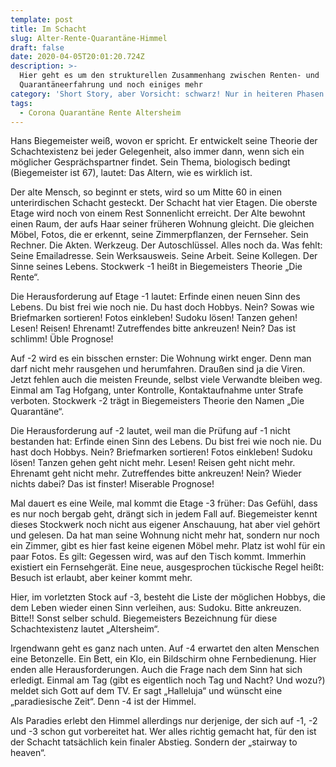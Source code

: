 ```yaml
---
template: post
title: Im Schacht
slug: Alter-Rente-Quarantäne-Himmel
draft: false
date: 2020-04-05T20:01:20.724Z
description: >-
  Hier geht es um den strukturellen Zusammenhang zwischen Renten- und
  Quarantäneerfahrung und noch einiges mehr
category: 'Short Story, aber Vorsicht: schwarz! Nur in heiteren Phasen zu lesen!'
tags:
  - Corona Quarantäne Rente Altersheim
---
```

Hans Biegemeister weiß, wovon er spricht. Er entwickelt seine Theorie der Schachtexistenz bei jeder Gelegenheit, also immer dann, wenn sich ein möglicher Gesprächspartner findet. Sein Thema, biologisch bedingt (Biegemeister ist 67), lautet: Das Altern, wie es wirklich ist.

Der alte Mensch, so beginnt er stets, wird so um Mitte 60 in einen unterirdischen Schacht gesteckt. Der Schacht hat vier Etagen. Die oberste Etage wird noch von einem Rest Sonnenlicht erreicht. Der Alte bewohnt einen Raum, der aufs Haar seiner früheren Wohnung gleicht. Die gleichen Möbel, Fotos, die er erkennt, seine Zimmerpflanzen, der Fernseher. Sein Rechner. Die Akten. Werkzeug. Der Autoschlüssel. Alles noch da. Was fehlt: Seine Emailadresse. Sein Werksausweis. Seine Arbeit. Seine Kollegen. Der Sinne seines Lebens. Stockwerk -1 heißt in Biegemeisters Theorie „Die Rente“.

Die Herausforderung auf Etage -1 lautet: Erfinde einen neuen Sinn des Lebens. Du bist frei wie noch nie. Du hast doch Hobbys. Nein? Sowas wie Briefmarken sortieren! Fotos einkleben! Sudoku lösen! Tanzen gehen! Lesen! Reisen! Ehrenamt! Zutreffendes bitte ankreuzen! Nein? Das ist schlimm! Üble Prognose!

Auf -2 wird es ein bisschen ernster: Die Wohnung wirkt enger. Denn man darf nicht mehr rausgehen und herumfahren. Draußen sind ja die Viren. Jetzt fehlen auch die meisten Freunde, selbst viele Verwandte bleiben weg. Einmal am Tag Hofgang, unter Kontrolle, Kontaktaufnahme unter Strafe verboten. Stockwerk -2 trägt in Biegemeisters Theorie den Namen „Die Quarantäne“.

Die Herausforderung auf -2 lautet, weil man die Prüfung auf -1 nicht bestanden hat: Erfinde einen Sinn des Lebens. Du bist frei wie noch nie. Du hast doch Hobbys. Nein? Briefmarken sortieren! Fotos einkleben! Sudoku lösen! Tanzen gehen geht nicht mehr. Lesen! Reisen geht nicht mehr. Ehrenamt geht nicht mehr. Zutreffendes bitte ankreuzen! Nein? Wieder nichts dabei? Das ist finster! Miserable Prognose!

Mal dauert es eine Weile, mal kommt die Etage -3 früher: Das Gefühl, dass es nur noch bergab geht, drängt sich in jedem Fall auf. Biegemeister kennt dieses Stockwerk noch nicht aus eigener Anschauung, hat aber viel gehört und gelesen. Da hat man seine Wohnung nicht mehr hat, sondern nur noch ein Zimmer, gibt es hier fast keine eigenen Möbel mehr. Platz ist wohl für ein paar Fotos.  Es gilt: Gegessen wird, was auf den Tisch kommt. Immerhin existiert ein Fernsehgerät. Eine neue, ausgesprochen tückische Regel heißt: Besuch ist erlaubt, aber keiner kommt mehr. 

Hier, im vorletzten Stock auf -3, besteht die Liste der möglichen Hobbys, die dem Leben wieder einen Sinn verleihen, aus: Sudoku. Bitte ankreuzen. Bitte!! Sonst selber schuld. Biegemeisters Bezeichnung für diese Schachtexistenz lautet „Altersheim“.

Irgendwann geht es ganz nach unten. Auf -4 erwartet den alten Menschen eine Betonzelle. Ein Bett, ein Klo, ein Bildschirm ohne Fernbedienung. Hier enden alle Herausforderungen. Auch die Frage nach dem Sinn hat sich erledigt. Einmal am Tag (gibt es eigentlich noch Tag und Nacht? Und wozu?) meldet sich Gott auf dem TV. Er sagt „Halleluja“ und wünscht eine „paradiesische Zeit“. Denn -4 ist der Himmel.

Als Paradies erlebt den Himmel allerdings nur derjenige, der sich auf -1, -2 und -3 schon gut vorbereitet hat. Wer alles richtig gemacht hat, für den ist der Schacht tatsächlich kein finaler Abstieg. Sondern der „stairway to heaven“.